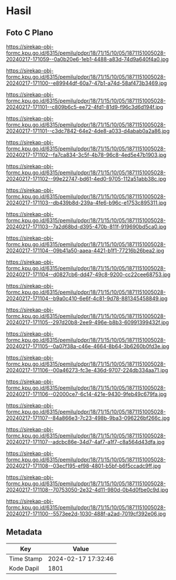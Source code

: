 # Hasil

## Foto C Plano

https://sirekap-obj-formc.kpu.go.id/6315/pemilu/pdpr/18/71/15/10/05/1871151005028-20240217-171059--0a0b20e6-1eb1-4488-a83d-74d9a640f4a0.jpg

https://sirekap-obj-formc.kpu.go.id/6315/pemilu/pdpr/18/71/15/10/05/1871151005028-20240217-171100--e89944df-60a7-47b1-a74d-58af473b3469.jpg

https://sirekap-obj-formc.kpu.go.id/6315/pemilu/pdpr/18/71/15/10/05/1871151005028-20240217-171101--c809b6c5-ee72-4fd1-81d9-f96c3d6d194f.jpg

https://sirekap-obj-formc.kpu.go.id/6315/pemilu/pdpr/18/71/15/10/05/1871151005028-20240217-171101--c3dc7842-64e2-4de8-a033-d4abab0a2a86.jpg

https://sirekap-obj-formc.kpu.go.id/6315/pemilu/pdpr/18/71/15/10/05/1871151005028-20240217-171102--fa7ca834-3c5f-4b78-96c8-4ed5e47b1903.jpg

https://sirekap-obj-formc.kpu.go.id/6315/pemilu/pdpr/18/71/15/10/05/1871151005028-20240217-171102--99e22747-bd61-4ed0-9705-112a51abb38c.jpg

https://sirekap-obj-formc.kpu.go.id/6315/pemilu/pdpr/18/71/15/10/05/1871151005028-20240217-171103--db439b8d-239a-4fe6-b96c-e1753c895311.jpg

https://sirekap-obj-formc.kpu.go.id/6315/pemilu/pdpr/18/71/15/10/05/1871151005028-20240217-171103--7a2d68bd-d395-470b-811f-919690bd5ca0.jpg

https://sirekap-obj-formc.kpu.go.id/6315/pemilu/pdpr/18/71/15/10/05/1871151005028-20240217-171104--09b41a50-aaea-4421-b1f1-77216b26bea2.jpg

https://sirekap-obj-formc.kpu.go.id/6315/pemilu/pdpr/18/71/15/10/05/1871151005028-20240217-171104--d0827cb6-dd47-49c8-9200-cc22cee68753.jpg

https://sirekap-obj-formc.kpu.go.id/6315/pemilu/pdpr/18/71/15/10/05/1871151005028-20240217-171104--b9a0c410-6e6f-4c81-9d78-881345458849.jpg

https://sirekap-obj-formc.kpu.go.id/6315/pemilu/pdpr/18/71/15/10/05/1871151005028-20240217-171105--297d20b8-2ee9-496e-b8b3-60991399432f.jpg

https://sirekap-obj-formc.kpu.go.id/6315/pemilu/pdpr/18/71/15/10/05/1871151005028-20240217-171105--0a07f38a-c46e-4664-8b64-3b6260b0fd3e.jpg

https://sirekap-obj-formc.kpu.go.id/6315/pemilu/pdpr/18/71/15/10/05/1871151005028-20240217-171106--00a46273-fc3e-436d-9707-224db334aa71.jpg

https://sirekap-obj-formc.kpu.go.id/6315/pemilu/pdpr/18/71/15/10/05/1871151005028-20240217-171106--02000ce7-6c14-421e-9430-9feb49c679fa.jpg

https://sirekap-obj-formc.kpu.go.id/6315/pemilu/pdpr/18/71/15/10/05/1871151005028-20240217-171107--84a866e3-7c23-498b-9ba3-096226bf266c.jpg

https://sirekap-obj-formc.kpu.go.id/6315/pemilu/pdpr/18/71/15/10/05/1871151005028-20240217-171107--adcbc86e-34d7-4af7-a1f7-c8a564d43dfa.jpg

https://sirekap-obj-formc.kpu.go.id/6315/pemilu/pdpr/18/71/15/10/05/1871151005028-20240217-171108--03ecf195-ef98-4801-b5bf-b6f5ccadc9ff.jpg

https://sirekap-obj-formc.kpu.go.id/6315/pemilu/pdpr/18/71/15/10/05/1871151005028-20240217-171108--70753050-2e32-4d11-980d-0b4d0fbe0c9d.jpg

https://sirekap-obj-formc.kpu.go.id/6315/pemilu/pdpr/18/71/15/10/05/1871151005028-20240217-171100--5573ee2d-1030-488f-a2ad-7019cf392e06.jpg


## Metadata

| Key        | Value               |
| ---------- | ------------------- |
| Time Stamp | 2024-02-17 17:32:46 |
| Kode Dapil | 1801                |



